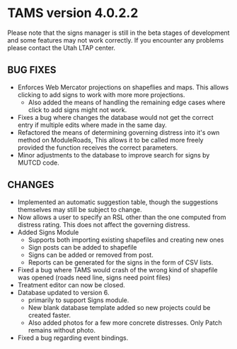 # TAMS version 4.0.2.2 

Please note that the signs manager is still in the beta stages of development and some features may not work correctly. If you encounter any problems please contact the Utah LTAP center.

BUG FIXES
------------------------------------------------------
* Enforces Web Mercator projections on shapeflies and maps. This allows clicking to add signs to work with more more projections. 
	* Also added the means of handling the remaining edge cases where click to add signs might not work.
* Fixes a bug where changes the database would not get the correct entry if multiple edits where made in the same day.
* Refactored the means of determining governing distress into it's own method on ModuleRoads, This allows it to be called more freely provided the function receives the correct parameters.
* Minor adjustments to the database to improve search for signs by MUTCD code. 

CHANGES
------------------------------------------------------

* Implemented an automatic suggestion table, though the suggestions themselves may still be subject to change.
* Now allows a user to specify an RSL other than the one computed from distress rating. This does not affect the governing distress.
* Added Signs Module
	* Supports both importing existing shapefiles and creating new ones
	* Sign posts can be added to shapefile
	* Signs can be added or removed from post.
	* Reports can be generated for the signs in the form of CSV lists.
* Fixed a bug where TAMS would crash of the wrong kind of shapefile was opened (roads need line, signs need point files)
* Treatment editor can now be closed.
* Database updated to version 6.
	* primarily to support Signs module.
	* New blank database template added so new projects could be created faster.
	* Also added photos for a few more concrete distresses. Only Patch remains without photo.
* Fixed a bug regarding event bindings.


